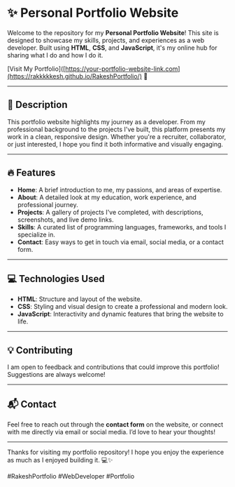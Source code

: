 # ✨ Personal Portfolio Website

Welcome to the repository for my **Personal Portfolio Website**! This site is designed to showcase my skills, projects, and experiences as a web developer. Built using **HTML**, **CSS**, and **JavaScript**, it's my online hub for sharing what I do and how I do it.

[Visit My Portfolio]([https://your-portfolio-website-link.com](https://rakkkkkesh.github.io/RakeshPortfolio/) 🎨

---

## 🚀 **Description**

This portfolio website highlights my journey as a developer. From my professional background to the projects I've built, this platform presents my work in a clean, responsive design. Whether you're a recruiter, collaborator, or just interested, I hope you find it both informative and visually engaging.

---

## 🔥 **Features**

- **Home**: A brief introduction to me, my passions, and areas of expertise.
- **About**: A detailed look at my education, work experience, and professional journey.
- **Projects**: A gallery of projects I've completed, with descriptions, screenshots, and live demo links.
- **Skills**: A curated list of programming languages, frameworks, and tools I specialize in.
- **Contact**: Easy ways to get in touch via email, social media, or a contact form.

---

## 💻 **Technologies Used**

- **HTML**: Structure and layout of the website.
- **CSS**: Styling and visual design to create a professional and modern look.
- **JavaScript**: Interactivity and dynamic features that bring the website to life.

---

## 💡 **Contributing**

I am open to feedback and contributions that could improve this portfolio! Suggestions are always welcome!

---

## 📬 **Contact**

Feel free to reach out through the **contact form** on the website, or connect with me directly via email or social media. I’d love to hear your thoughts!

---

Thanks for visiting my portfolio repository! I hope you enjoy the experience as much as I enjoyed building it. 💻✨

#RakeshPortfolio #WebDeveloper #Portfolio
